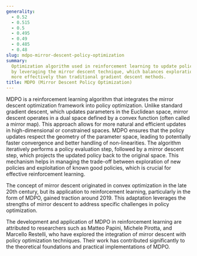 ```yaml
---
generality:
  - 0.52
  - 0.515
  - 0.5
  - 0.495
  - 0.49
  - 0.485
  - 0.48
slug: mdpo-mirror-descent-policy-optimization
summary:
  Optimization algorithm used in reinforcement learning to update policies
  by leveraging the mirror descent technique, which balances exploration and exploitation
  more effectively than traditional gradient descent methods.
title: MDPO (Mirror Descent Policy Optimization)
---
```


MDPO is a reinforcement learning algorithm that integrates the mirror descent optimization framework into policy optimization. Unlike standard gradient descent, which updates parameters in the Euclidean space, mirror descent operates in a dual space defined by a convex function (often called a mirror map). This approach allows for more natural and efficient updates in high-dimensional or constrained spaces. MDPO ensures that the policy updates respect the geometry of the parameter space, leading to potentially faster convergence and better handling of non-linearities. The algorithm iteratively performs a policy evaluation step, followed by a mirror descent step, which projects the updated policy back to the original space. This mechanism helps in managing the trade-off between exploration of new policies and exploitation of known good policies, which is crucial for effective reinforcement learning.

The concept of mirror descent originated in convex optimization in the late 20th century, but its application to reinforcement learning, particularly in the form of MDPO, gained traction around 2019. This adaptation leverages the strengths of mirror descent to address specific challenges in policy optimization.

The development and application of MDPO in reinforcement learning are attributed to researchers such as Matteo Papini, Michele Pirotta, and Marcello Restelli, who have explored the integration of mirror descent with policy optimization techniques. Their work has contributed significantly to the theoretical foundations and practical implementations of MDPO.
